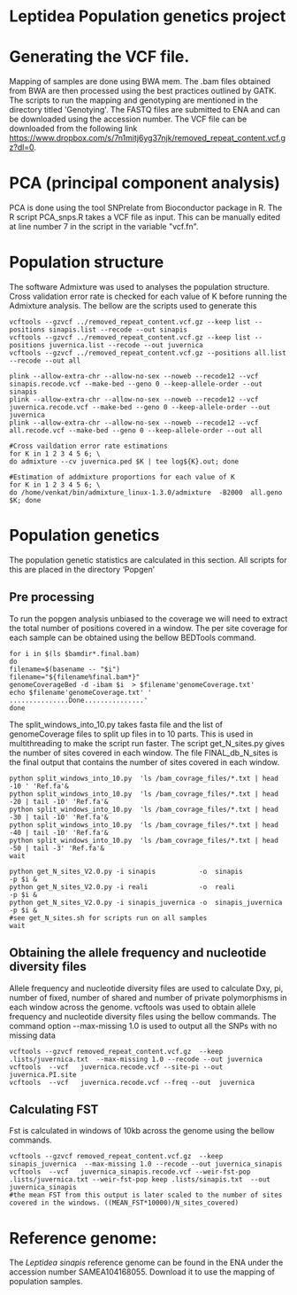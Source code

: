 # Leptidea Population genetics project
# Generating the VCF file.
Mapping of samples are done using BWA mem. The .bam files obtained from BWA are then processed using the best practices outlined by GATK. The scripts to run the mapping and genotyping are mentioned in the directory titled 'Genotying'. The FASTQ files are submitted to ENA and can be downloaded using the accession number. The VCF file can be downloaded from the following link https://www.dropbox.com/s/7n1mitj6yg37njk/removed_repeat_content.vcf.gz?dl=0. 

# PCA (principal component analysis)
PCA is done using the tool SNPrelate from Bioconductor package in R. The R script PCA_snps.R takes a VCF file as input. This can be manually edited at line number 7 in the script in the variable "vcf.fn". 
# Population structure
The software Admixture was used to analyses the population structure. Cross validation error rate is checked for each value of K before running the Admixture analysis. The bellow are the scripts used to generate this
```
vcftools --gzvcf ../removed_repeat_content.vcf.gz --keep list --positions sinapis.list --recode --out sinapis
vcftools --gzvcf ../removed_repeat_content.vcf.gz --keep list --positions juvernica.list --recode --out juvernica 
vcftools --gzvcf ../removed_repeat_content.vcf.gz --positions all.list --recode --out all

plink --allow-extra-chr --allow-no-sex --noweb --recode12 --vcf sinapis.recode.vcf --make-bed --geno 0 --keep-allele-order --out sinapis
plink --allow-extra-chr --allow-no-sex --noweb --recode12 --vcf juvernica.recode.vcf --make-bed --geno 0 --keep-allele-order --out juvernica
plink --allow-extra-chr --allow-no-sex --noweb --recode12 --vcf all.recode.vcf --make-bed --geno 0 --keep-allele-order --out all

#Cross vaildation error rate estimations
for K in 1 2 3 4 5 6; \
do admixture --cv juvernica.ped $K | tee log${K}.out; done

#Estimation of addmixture proportions for each value of K
for K in 1 2 3 4 5 6; \
do /home/venkat/bin/admixture_linux-1.3.0/admixture  -B2000  all.geno $K; done

```

# Population genetics
The population genetic statistics are calculated in this section.  All scripts for this are placed in the directory ‘Popgen’
## Pre processing 
To run the popgen analysis unbiased to the coverage we will need to extract the total number of positions covered in a window. The per site coverage for each sample can be obtained using the bellow BEDTools command. 
```
for i in $(ls $bamdir*.final.bam)
do
filename=$(basename -- "$i")
filename="${filename%final.bam*}"
genomeCoverageBed -d -ibam $i  > $filename'genomeCoverage.txt'
echo $filename'genomeCoverage.txt' ' ...............Done...............'
done
```
The split_windows_into_10.py takes fasta file and the list of genomeCoverage files to split up files in to 10 parts. This is used in multithreading to make the script run faster. The script get_N_sites.py gives the number of sites covered in each window. The file FINAL_db_N_sites is the final output that contains the number of sites covered in each window.
```
python split_windows_into_10.py  'ls /bam_covrage_files/*.txt | head -10 ' 'Ref.fa'&
python split_windows_into_10.py  'ls /bam_covrage_files/*.txt | head -20 | tail -10' 'Ref.fa'&
python split_windows_into_10.py  'ls /bam_covrage_files/*.txt | head -30 | tail -10' 'Ref.fa'&
python split_windows_into_10.py  'ls /bam_covrage_files/*.txt | head -40 | tail -10' 'Ref.fa'&
python split_windows_into_10.py  'ls /bam_covrage_files/*.txt | head -50 | tail -3' 'Ref.fa'&
wait 

python get_N_sites_V2.0.py -i sinapis           -o  sinapis        	  -p $i &
python get_N_sites_V2.0.py -i reali             -o  reali        	  -p $i &
python get_N_sites_V2.0.py -i sinapis_juvernica -o  sinapis_juvernica -p $i &
#see get_N_sites.sh for scripts run on all samples
wait
```
## Obtaining the allele frequency and nucleotide diversity files
Allele frequency and nucleotide diversity files are used to calculate Dxy, pi, number of fixed, number of shared and number of private polymorphisms in each window across the genome. vcftools was used to obtain allele frequency and nucleotide diversity files using the bellow commands. The command option --max-missing 1.0 is used to output all the SNPs with no missing data
```
vcftools --gzvcf removed_repeat_content.vcf.gz  --keep .lists/juvernica.txt  --max-missing 1.0 --recode --out juvernica
vcftools  --vcf   juvernica.recode.vcf --site-pi --out juvernica.PI.site	
vcftools  --vcf   juvernica.recode.vcf --freq --out  juvernica
```
## Calculating FST
Fst is calculated in windows of 10kb across the genome using the bellow commands. 
```
vcftools --gzvcf removed_repeat_content.vcf.gz  --keep sinapis_juvernica  --max-missing 1.0 --recode --out juvernica_sinapis
vcftools  --vcf   juvernica_sinapis.recode.vcf --weir-fst-pop .lists/juvernica.txt --weir-fst-pop keep .lists/sinapis.txt  --out juvernica_sinapis	
#the mean FST from this output is later scaled to the number of sites covered in the windows. ((MEAN_FST*10000)/N_sites_covered)
```


# Reference genome:
The *Leptidea sinapis* reference genome can be found in the ENA under the accession number SAMEA104168055. Download it to use the mapping of population samples. 


